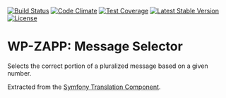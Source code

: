 [![Build Status](https://api.travis-ci.org/wpzapp/message-selector.png?branch=master)](https://travis-ci.org/wpzapp/message-selector)
[![Code Climate](https://codeclimate.com/github/wpzapp/message-selector/badges/gpa.svg)](https://codeclimate.com/github/wpzapp/message-selector)
[![Test Coverage](https://codeclimate.com/github/wpzapp/message-selector/badges/coverage.svg)](https://codeclimate.com/github/wpzapp/message-selector/coverage)
[![Latest Stable Version](https://poser.pugx.org/wpzapp/message-selector/version)](https://packagist.org/packages/wpzapp/message-selector)
[![License](https://poser.pugx.org/wpzapp/message-selector/license)](https://packagist.org/packages/wpzapp/message-selector)

# WP-ZAPP: Message Selector

Selects the correct portion of a pluralized message based on a given number.

Extracted from the [Symfony Translation Component](https://github.com/symfony/translation).
